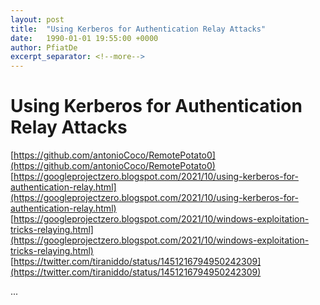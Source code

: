 ```yaml
---
layout: post
title:  "Using Kerberos for Authentication Relay Attacks"
date:   1990-01-01 19:55:00 +0000
author: PfiatDe
excerpt_separator: <!--more-->
---
```


# Using Kerberos for Authentication Relay Attacks
[https://github.com/antonioCoco/RemotePotato0](https://github.com/antonioCoco/RemotePotato0)
[https://googleprojectzero.blogspot.com/2021/10/using-kerberos-for-authentication-relay.html](https://googleprojectzero.blogspot.com/2021/10/using-kerberos-for-authentication-relay.html)
[https://googleprojectzero.blogspot.com/2021/10/windows-exploitation-tricks-relaying.html](https://googleprojectzero.blogspot.com/2021/10/windows-exploitation-tricks-relaying.html)
[https://twitter.com/tiraniddo/status/1451216794950242309](https://twitter.com/tiraniddo/status/1451216794950242309)

...
<!--more-->
